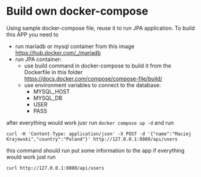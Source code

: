 # Build own docker-compose
Using sample docker-compose file, reuse it to run JPA application.
To build this APP you need to 
- run mariadb or mysql container from this image https://hub.docker.com/_/mariadb
- run JPA container:
  - use build command in docker-compose to build it from the Dockerfile in this folder https://docs.docker.com/compose/compose-file/build/
  - use environment variables to connect to the database:
    - MYSQL_HOST
    - MYSQL_DB
    - USER
    - PASS

after everything would work jusr run `docker compose up -d`
and run
```
curl -H 'Content-Type: application/json' -X POST -d '{"name":"Maciej
Krajewski","country":"Poland"}' http://127.0.0.1:8080/api/users
```

this command should run put some information to the app if everything would work just run 
```
curl http://127.0.0.1:8080/api/users
```
